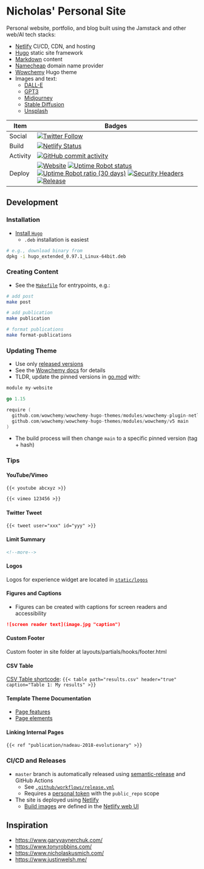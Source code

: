 # Nicholas' Personal Site

Personal website, portfolio, and blog built using the Jamstack and other web/AI tech stacks:

- [Netlify](https://www.netlify.com/) CI/CD, CDN, and hosting
- [Hugo](https://gohugo.io/) static site framework
- [Markdown](https://github.github.com/gfm/) content
- [Namecheap](https://www.namecheap.com/) domain name provider
- [Wowchemy](https://wowchemy.com/) Hugo theme
- Images and text:
  - [DALL-E](https://labs.openai.com)
  - [GPT3](https://beta.openai.com/playground)
  - [Midjourney](https://www.midjourney.com/app/)
  - [Stable Diffusion](https://beta.dreamstudio.ai/dream)
  - [Unsplash](https://unsplash.com/)

| Item     | Badges                                                                                                                                                                                                                                                                                                                                                                                                                                                                                                                                                                                                                              |
| -------- | ----------------------------------------------------------------------------------------------------------------------------------------------------------------------------------------------------------------------------------------------------------------------------------------------------------------------------------------------------------------------------------------------------------------------------------------------------------------------------------------------------------------------------------------------------------------------------------------------------------------------------------- |
| Social   | [![Twitter Follow](https://img.shields.io/twitter/follow/engnadeau?style=social)](https://twitter.com/EngNadeau)                                                                                                                                                                                                                                                                                                                                                                                                                                                                                                                    |
| Build    | [![Netlify Status](https://api.netlify.com/api/v1/badges/96cf62a7-5c7d-4610-b84f-de0afc34773c/deploy-status)](https://app.netlify.com/sites/competent-panini-00973b/deploys)                                                                                                                                                                                                                                                                                                                                                                                                                                                        |
| Activity | [![GitHub commit activity](https://img.shields.io/github/commit-activity/m/engnadeau/personal-site)](https://github.com/engnadeau/personal-site/commits/master)                                                                                                                                                                                                                                                                                                                                                                                                                                                                     |
| Deploy   | [![Website](https://img.shields.io/website?url=https%3A%2F%2Fwww.nicholasnadeau.com%2F)](https://www.nicholasnadeau.com/) [![Uptime Robot status](https://img.shields.io/uptimerobot/status/m787891867-18e3b35ff925f2041cbcdc24)](https://stats.uptimerobot.com/yw7ppI7ORl/787891867) [![Uptime Robot ratio (30 days)](https://img.shields.io/uptimerobot/ratio/m787891867-18e3b35ff925f2041cbcdc24)](https://stats.uptimerobot.com/yw7ppI7ORl/787891867) [![Security Headers](https://img.shields.io/security-headers?url=https%3A%2F%2Fnicholasnadeau.com)](https://securityheaders.com/?q=nicholasnadeau.com&followRedirects=on) [![Release](https://github.com/engnadeau/personal-site/actions/workflows/release.yml/badge.svg)](https://github.com/engnadeau/personal-site/actions/workflows/release.yml) |

## Development

### Installation

- [Install `Hugo`](https://github.com/gohugoio/hugo/releases/latest)
  - `.deb` installation is easiest

```bash
# e.g., download binary from 
dpkg -i hugo_extended_0.97.1_Linux-64bit.deb
```

### Creating Content

- See the [`Makefile`](./Makefile) for entrypoints, e.g.:

```bash
# add post
make post

# add publication
make publication

# format publications
make format-publications
```

### Updating Theme

- Use only [released versions](https://github.com/wowchemy/wowchemy-hugo-themes/releases)
- See the [Wowchemy docs](https://wowchemy.com/docs/hugo-tutorials/update/) for details
- TLDR, update the pinned versions in [go.mod](go.mod) with:

```go
module my-website

go 1.15

require (
  github.com/wowchemy/wowchemy-hugo-themes/modules/wowchemy-plugin-netlify main
  github.com/wowchemy/wowchemy-hugo-themes/modules/wowchemy/v5 main
)
```

- The build process will then change `main` to a specific pinned version (tag + hash)

### Tips

#### YouTube/Vimeo

```markdown
{{< youtube abcxyz >}}

{{< vimeo 123456 >}}
```

#### Twitter Tweet

```markdown
{{< tweet user="xxx" id="yyy" >}}
```

#### Limit Summary

```markdown
<!--more-->
```

#### Logos

Logos for experience widget are located in [`static/logos`](./static/logos)

#### Figures and Captions

- Figures can be created with captions for screen readers and accessibility

```markdown
![screen reader text](image.jpg "caption")
```

#### Custom Footer

Custom footer in site folder at layouts/partials/hooks/footer.html

#### CSV Table

[CSV Table shortcode](https://wowchemy.com/docs/content/writing-markdown-latex/#csv-table): `{{< table path="results.csv" header="true" caption="Table 1: My results" >}}`

#### Template Theme Documentation

- [Page features](https://wowchemy.com/docs/content/page-features/)
- [Page elements](https://wowchemy.com/docs/content/writing-markdown-latex/)

#### Linking Internal Pages

```markdown
{{< ref "publication/nadeau-2018-evolutionary" >}}
```

### CI/CD and Releases

- `master` branch is automatically released using [semantic-release](https://github.com/semantic-release/semantic-release) and GitHub Actions
  - See [`.github/workflows/release.yml`](.github/workflows/release.yml)
  - Requires a [personal token](https://github.com/settings/tokens) with the `public_repo` scope
- The site is deployed using [Netlify](https://app.netlify.com/sites/competent-panini-00973b/overview)
  - [Build images](https://docs.netlify.com/configure-builds/overview/#build-image-selection) are defined in the [Netlify web UI](https://app.netlify.com/sites/competent-panini-00973b/settings/deploys#build-image-selection)

## Inspiration

- https://www.garyvaynerchuk.com/
- https://www.tonyrobbins.com/
- https://www.nicholaskusmich.com/
- https://www.justinwelsh.me/
